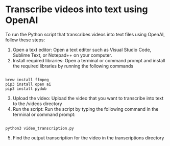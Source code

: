 
# Transcribe videos into text using OpenAI

To run the Python script that transcribes videos into text files using OpenAI, follow these steps:

1. Open a text editor: Open a text editor such as Visual Studio Code, Sublime Text, or Notepad++ on your computer.
2. Install required libraries: Open a terminal or command prompt and install the required libraries by running the following commands

<pre><code>
brew install ffmpeg
pip3 install open ai
pip3 install pydub 
</code></pre>


3. Upload the video: Upload the video that you want to transcribe into text to the /videos directory
4. Run the script: Run the script by typing the following command in the terminal or command prompt:

<pre><code>
python3 video_transcription.py
</code></pre>

5. Find the output transcription for the video in the transcriptions directory

